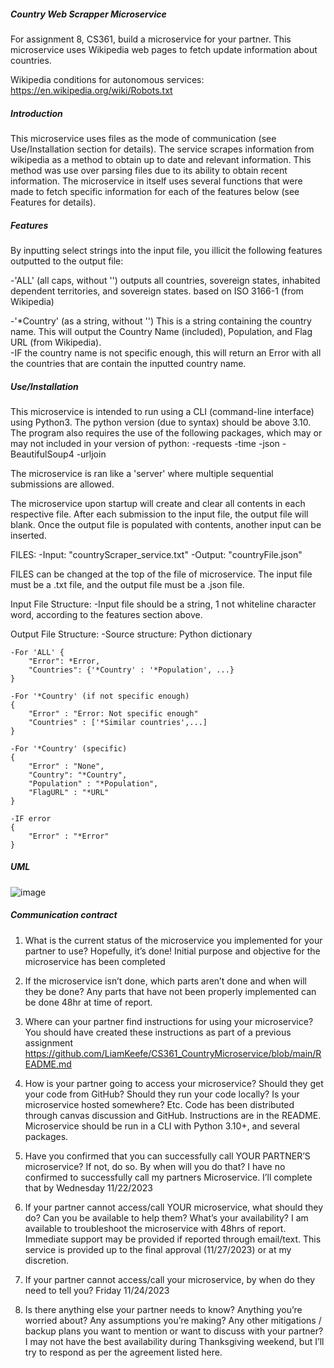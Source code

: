 ##### Country Web Scrapper Microservice 

For assignment 8, CS361, build a microservice for your partner. This microservice uses Wikipedia web pages to fetch update information about countries.  

Wikipedia conditions for autonomous services: https://en.wikipedia.org/wiki/Robots.txt

##### Introduction

This microservice uses files as the mode of communication (see Use/Installation section for details).  The service scrapes information from wikipedia as a method to obtain up to date and relevant information.  This method was use over parsing files due to its ability to obtain recent information.  The microservice in itself uses several functions that were made to fetch specific information for each of the features below (see Features for details).

##### Features

By inputting select strings into the input file, you illicit the following features outputted to the output file:

-'ALL' (all caps, without '') outputs all countries, sovereign states, inhabited dependent territories, and sovereign states. based on ISO 3166-1 (from Wikipedia)

-'*Country' (as a string, without '') This is a string containing the country name.  This will output the Country Name (included), Population, and Flag URL (from Wikipedia).  
    -IF the country name is not specific enough, this will return an Error with all the countries that are contain the inputted country name.

##### Use/Installation

This microservice is intended to run using a CLI (command-line interface) using Python3.  The python version (due to syntax)  should be above 3.10. The program also requires the use of the following packages, which may or may not included in your version of python:
    -requests
    -time
    -json
    -BeautifulSoup4
    -urljoin

The microservice is ran like a 'server' where multiple sequential submissions are allowed.  

The microservice upon startup will create and clear all contents in each respective file. After each submission to the input file, the output file will blank.  Once the output file is populated with contents, another input can be inserted.

FILES:
    -Input: "countryScraper_service.txt"
    -Output: "countryFile.json"

FILES can be changed at the top of the file of microservice.  The input file must be a .txt file, and the output file must be a .json file.  

Input File Structure:
    -Input file should be a string, 1 not whiteline character word, according to the features section above.

Output File Structure:
    -Source structure: Python dictionary
    
    -For 'ALL' {
        "Error": *Error,
        "Countries": {'*Country' : '*Population', ...}        
    }
    
    -For '*Country' (if not specific enough)
    {
        "Error" : "Error: Not specific enough"
        "Countries" : ['*Similar countries',...]
    }
    
    -For '*Country' (specific)
    {
        "Error" : "None",
        "Country": "*Country",
        "Population" : "*Population",
        "FlagURL" : "*URL"
    }
    
    -IF error
    {
        "Error" : "*Error"
    }

##### UML

![image](https://github.com/LiamKeefe/CS361_CountryMicroservice/assets/122354752/cfee8870-ae78-4792-8cb4-9d8a3d3a6fbb)


##### Communication contract

1.	What is the current status of the microservice you implemented for your partner to use? Hopefully, it’s done!
Initial purpose and objective for the microservice has been completed

2.	If the microservice isn’t done, which parts aren’t done and when will they be done?
Any parts that have not been properly implemented can be done 48hr at time of report.

3.	Where can your partner find instructions for using your microservice? You should have created these instructions as part of a previous assignment
https://github.com/LiamKeefe/CS361_CountryMicroservice/blob/main/README.md

4.	How is your partner going to access your microservice? Should they get your code from GitHub? Should they run your code locally? Is your microservice hosted somewhere? Etc.
Code has been distributed through canvas discussion and GitHub.  Instructions are in the README.  Microservice should be run in a CLI with Python 3.10+, and several packages.


5.	Have you confirmed that you can successfully call YOUR PARTNER’S microservice? If not, do so. By when will you do that?
I have no confirmed to successfully call my partners Microservice.  I’ll complete that by Wednesday 11/22/2023

6.	If your partner cannot access/call YOUR microservice, what should they do? Can you be available to help them? What’s your availability?
I am available to troubleshoot the microservice with 48hrs of report.  Immediate support may be provided if reported through email/text.  This service is provided up to the final approval (11/27/2023) or at my discretion.  

7.	If your partner cannot access/call your microservice, by when do they need to tell you?
Friday 11/24/2023

8.	Is there anything else your partner needs to know? Anything you’re worried about? Any assumptions you’re making? Any other mitigations / backup plans you want to mention or want to discuss with your partner?
I may not have the best availability during Thanksgiving weekend, but I’ll try to respond as per the agreement listed here.


